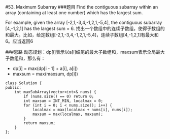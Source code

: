 #53. Maximum Subarray
###题目
Find the contiguous subarray within an array (containing at least one number) which has the largest sum.

For example, given the array [-2,1,-3,4,-1,2,1,-5,4],
the contiguous subarray [4,-1,2,1] has the largest sum = 6.
找出一个数组中的连续子数组，使得子数组的和最大。比如，给定数组[-2,1,-3,4,-1,2,1,-5,4]，连续子数组[4,-1,2,1]有最大和6。应当返回6


###思路
动态规划：dp[i]表示以a[i]结尾的最大子数组和，maxsum表示全局最大子数组和，那么有：
 - dp[i] = max(dp[i - 1] + a[i], a[i])
 - maxsum = max(maxsum, dp[i])

```
class Solution {
public:
    int maxSubArray(vector<int>& nums) {
        if (nums.size() == 0) return 0;
        int maxsum = INT_MIN, localmax = 0;
        for (int i = 0; i < nums.size(); i++) {
            localmax = max(localmax + nums[i], nums[i]);
            maxsum = max(localmax, maxsum);
        }
        return maxsum;
    }
};
```
